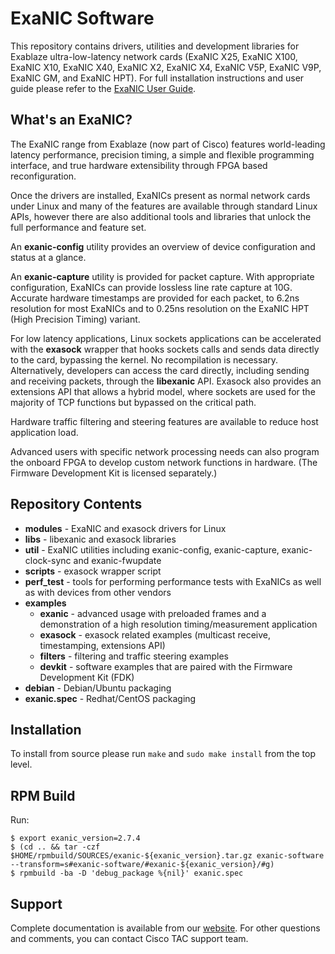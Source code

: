 ExaNIC Software
===============
This repository contains drivers, utilities and development libraries for Exablaze ultra-low-latency network cards (ExaNIC X25, ExaNIC X100, ExaNIC X10, ExaNIC X40, ExaNIC X2, ExaNIC X4, ExaNIC V5P, ExaNIC V9P, ExaNIC GM, and ExaNIC HPT). For full installation instructions and user guide please refer to the [ExaNIC User Guide](https://www.cisco.com/c/en/us/td/docs/dcn/nexus3550/smartnic/sw/user-guide/cisco-nexus-smartnic-user-guide/index.html).

What's an ExaNIC?
-----------------
The ExaNIC range from Exablaze (now part of Cisco) features world-leading latency performance, precision timing, a simple and flexible programming interface, and true hardware extensibility through FPGA based reconfiguration.

Once the drivers are installed, ExaNICs present as normal network cards under Linux and many of the features are available through standard Linux APIs, however there are also additional tools and libraries that unlock the full performance and feature set.

An **exanic-config** utility provides an overview of device configuration and status at a glance.

An **exanic-capture** utility is provided for packet capture.  With appropriate configuration, ExaNICs can provide lossless line rate capture at 10G.  Accurate hardware timestamps are provided for each packet, to 6.2ns resolution for most ExaNICs and to 0.25ns resolution on the ExaNIC HPT (High Precision Timing) variant.

For low latency applications, Linux sockets applications can be accelerated with the **exasock** wrapper that hooks sockets calls and sends data directly to the card, bypassing the kernel.  No recompilation is necessary.  Alternatively, developers can access the card directly, including sending and receiving packets, through the **libexanic** API.  Exasock also provides an extensions API that allows a hybrid model, where sockets are used for the majority of TCP functions but bypassed on the critical path.

Hardware traffic filtering and steering features are available to reduce host application load.

Advanced users with specific network processing needs can also program the onboard FPGA to develop custom network functions in hardware.  (The Firmware Development Kit is licensed separately.)

Repository Contents
-------------------
- **modules** - ExaNIC and exasock drivers for Linux
- **libs** - libexanic and exasock libraries
- **util** - ExaNIC utilities including exanic-config, exanic-capture, exanic-clock-sync and exanic-fwupdate
- **scripts** - exasock wrapper script
- **perf_test** - tools for performing performance tests with ExaNICs as well as with devices from other vendors
- **examples** 
	- **exanic** - advanced usage with preloaded frames and a demonstration of a high resolution timing/measurement application
	- **exasock** - exasock related examples (multicast receive, timestamping, extensions API)
	- **filters** - filtering and traffic steering examples
	- **devkit** - software examples that are paired with the Firmware Development Kit (FDK)
- **debian** - Debian/Ubuntu packaging
- **exanic.spec** - Redhat/CentOS packaging

Installation
------------
To install from source please run ``make`` and ``sudo make install`` from the top level.

RPM Build
---------
Run:
```
$ export exanic_version=2.7.4
$ (cd .. && tar -czf $HOME/rpmbuild/SOURCES/exanic-${exanic_version}.tar.gz exanic-software --transform=s#exanic-software/#exanic-${exanic_version}/#g)
$ rpmbuild -ba -D 'debug_package %{nil}' exanic.spec
```

Support
-------
Complete documentation is available from our [website](https://www.cisco.com/c/en/us/td/docs/dcn/nexus3550/smartnic/sw/user-guide/cisco-nexus-smartnic-user-guide/index.html). For other questions and comments, you can contact Cisco TAC support team.

